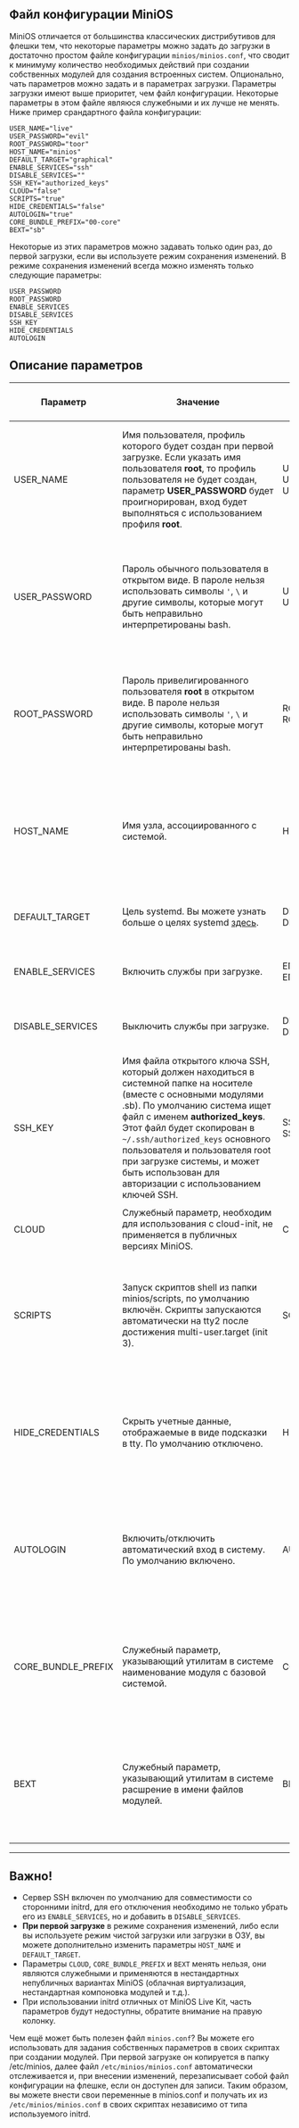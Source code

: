 ## Файл конфигурации MiniOS

MiniOS отличается от большинства классических дистрибутивов для флешки тем, что некоторые параметры можно задать до загрузки в достаточно простом файле конфигурации `minios/minios.conf`, что сводит к минимуму количество необходимых действий при создании собственных модулей для создания встроенных систем. Опционально, чать параметров можно задать и в параметрах загрузки. Параметры загрузки имеют выше приоритет, чем файл конфигурации. Некоторые параметры в этом файле являюся служебными и их лучше не менять. Ниже пример срандартного файла конфигурации:

```
USER_NAME="live"
USER_PASSWORD="evil"
ROOT_PASSWORD="toor"
HOST_NAME="minios"
DEFAULT_TARGET="graphical"
ENABLE_SERVICES="ssh"
DISABLE_SERVICES=""
SSH_KEY="authorized_keys"
CLOUD="false"
SCRIPTS="true"
HIDE_CREDENTIALS="false"
AUTOLOGIN="true"
CORE_BUNDLE_PREFIX="00-core"
BEXT="sb"
```

Некоторые из этих параметров можно задавать только один раз, до первой загрузки, если вы используете режим сохранения изменений. В режиме сохранения изменений всегда можно изменять только следующие параметры:

```
USER_PASSWORD
ROOT_PASSWORD
ENABLE_SERVICES
DISABLE_SERVICES
SSH_KEY
HIDE_CREDENTIALS
AUTOLOGIN
```

## Описание параметров

| Параметр | Значение | Пример | С какими initrd работает |
| -------- | -------- | ------ | ------------------------ |
| USER\_NAME | Имя пользователя, профиль которого будет создан при первой загрузке. Если указать имя пользователя <strong>root</strong>, то профиль пользователя не будет создан, параметр **USER\_PASSWORD** будет проигнорирован, вход будет выполняться с использованием профиля <strong>root</strong>. | USER\_NAME=live<br>USER\_NAME=user<br>USER\_NAME=root | <ul><li>MiniOS Live Kit</li></ul><ul><li>Slax Live Kit</li></ul><ul><li>UIRD</li></ul> |
| USER\_PASSWORD | Пароль обычного пользователя в открытом виде. В пароле нельзя использовать символы `'`, `\` и другие символы, которые могут быть неправильно интерпретированы bash. | USER\_PASSWORD=evil<br>USER\_PASSWORD=PxKYJnLK8cv0E3Hd | <ul><li>MiniOS Live Kit</li></ul><ul><li>Slax Live Kit</li></ul><ul><li>UIRD</li></ul> |
| ROOT\_PASSWORD | Пароль привелигированного пользователя **root** в открытом виде. В пароле нельзя использовать символы `'`, `\` и другие символы, которые могут быть неправильно интерпретированы bash. | ROOT\_PASSWORD=toor<br>ROOT\_PASSWORD=9gVIlgGsZtpKPsE8 | <ul><li>MiniOS Live Kit</li></ul><ul><li>Slax Live Kit</li></ul><ul><li>UIRD</li></ul> |
| HOST\_NAME | Имя узла, ассоциированного с системой. | HOST\_NAME=minios | <ul><li>MiniOS Live Kit</li></ul><ul><li>Slax Live Kit</li></ul><ul><li>UIRD</li></ul> |
| DEFAULT\_TARGET | Цель systemd. Вы можете узнать больше о целях systemd [здесь](https://wiki.archlinux.org/title/Systemd_(%D0%A0%D1%83%D1%81%D1%81%D0%BA%D0%B8%D0%B9)#%D0%A6%D0%B5%D0%BB%D0%B8). | DEFAULT\_TARGET=graphical<br>DEFAULT\_TARGET=multi-user | <ul><li>MiniOS Live Kit</li></ul> |
| ENABLE\_SERVICES | Включить службы при загрузке. | ENABLE\_SERVICES=ssh<br>ENABLE\_SERVICES=ssh,firewalld | <ul><li>MiniOS Live Kit</li></ul> |
| DISABLE\_SERVICES | Выключить службы при загрузке. | DISABLE\_SERVICES=docker<br>DISABLE\_SERVICES=docker,firewalld,ssh | <ul><li>MiniOS Live Kit</li></ul> |
| SSH\_KEY | Имя файла открытого ключа SSH, который должен находиться в системной папке на носителе (вместе с основными модулями .sb). По умолчанию система ищет файл с именем <strong>authorized\_keys</strong>.<br>Этот файл будет скопирован в `~/.ssh/authorized_keys` основного пользователя и пользователя root при загрузке системы, и может быть использован для авторизации с использованием ключей SSH. | SSH\_KEY=authorized\_keys<br>SSH\_KEY=my\_public\_key.pub | <ul><li>MiniOS Live Kit</li></ul><ul><li>Slax Live Kit</li></ul><ul><li>UIRD</li></ul> |
| CLOUD | Служебный параметр, необходим для использования с cloud-init, не применяется в публичных версиях MiniOS. | CLOUD=false | <ul><li>MiniOS Live Kit</li></ul> |
| SCRIPTS | Запуск скриптов shell из папки minios/scripts, по умолчанию включён. Скрипты запускаются автоматически на tty2 после достижения multi-user.target (init 3). | SCRIPTS=true | <ul><li>MiniOS Live Kit</li></ul><ul><li>Slax Live Kit</li></ul><ul><li>UIRD</li></ul> |
| HIDE\_CREDENTIALS | Скрыть учетные данные, отображаемые в виде подсказки в tty. По умолчанию отключено. | HIDE\_CREDENTIALS=false | <ul><li>MiniOS Live Kit</li></ul><ul><li>Slax Live Kit</li></ul><ul><li>UIRD</li></ul> |
| AUTOLOGIN | Включить/отключить автоматический вход в систему. По умолчанию включено. | AUTOLOGIN=true | <ul><li>MiniOS Live Kit</li></ul><ul><li>Slax Live Kit</li></ul><ul><li>UIRD</li></ul> |
| CORE\_BUNDLE\_PREFIX | Служебный параметр, указывающий утилитам в системе наименование модуля с базовой системой. | CORE\_BUNDLE\_PREFIX=00-core | <ul><li>MiniOS Live Kit</li></ul><ul><li>Slax Live Kit</li></ul><ul><li>UIRD</li></ul> |
| BEXT | Служебный параметр, указывающий утилитам в системе расшрение в имени файлов модулей. | BEXT=sb | <ul><li>MiniOS Live Kit</li></ul><ul><li>Slax Live Kit</li></ul><ul><li>UIRD</li></ul> |

***

## Важно!

* Сервер SSH включен по умолчанию для совместимости со сторонними initrd, для его отключения необходимо не только убрать его из `ENABLE_SERVICES`, но и добавить в `DISABLE_SERVICES`.
* **При первой загрузке** в режиме сохранения изменений, либо если вы используете режим чистой загрузки или загрузки в ОЗУ, вы можете дополнительно изменить параметры `HOST_NAME` и `DEFAULT_TARGET`.
* Параметры `CLOUD`, `CORE_BUNDLE_PREFIX` и `BEXT` менять нельзя, они являются служебными и применяются в нестандартных непубличных вариантах MiniOS (облачная виртуализация, нестандартная компоновка модулей и т.д.).
* При использовании initrd отличных от MiniOS Live Kit, часть параметров будут недоступны, обратите внимание на правую колонку.

Чем ещё может быть полезен файл `minios.conf`? Вы можете его использовать для задания собственных параметров в своих скриптах при создании модулей. При первой загрузке он копируется в папку /etc/minios, далее файл `/etc/minios/minios.conf` автоматически отслеживается и, при внесении изменений, перезаписывает собой файл конфигурации на флешке, если он доступен для записи. Таким образом, вы можете внести свои переменные в minios.conf и получать их из `/etc/minios/minios.conf` в своих скриптах независимо от типа используемого initrd.